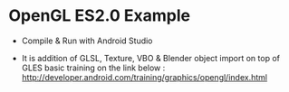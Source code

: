 OpenGL ES2.0 Example
====================

- Compile & Run with Android Studio

- It is addition of GLSL, Texture, VBO & Blender object import
  on top of GLES basic training on the link below :
  http://developer.android.com/training/graphics/opengl/index.html
